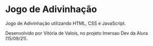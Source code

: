 # Jogo de Adivinhação
 Jogo de Adivinhação utilizando HTML, CSS e JavaScript. 
 
 Desenvolvido por Vitória de Valois, no projeto Imersao Dev da Alura (15/09/21).
 
